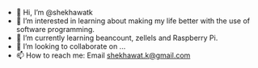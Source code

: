 - 👋 Hi, I’m @shekhawatk
- 👀 I’m interested in learning about making my life better with the use of software programming.
- 🌱 I’m currently learning beancount, zellels and Raspberry Pi.
- 💞️ I’m looking to collaborate on ...
- 📫 How to reach me: Email shekhawat.k@gmail.com

<!---
shekhawatk/shekhawatk is a ✨ special ✨ repository because its `README.md` (this file) appears on your GitHub profile.
You can click the Preview link to take a look at your changes.
--->
